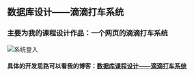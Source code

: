 ## 数据库设计——滴滴打车系统
### 主要为我的课程设计作品：一个网页的滴滴打车系统
![系统登入](https://img-blog.csdnimg.cn/20190227135205691.png?x-oss-process=image/watermark,type_ZmFuZ3poZW5naGVpdGk,shadow_10,text_aHR0cHM6Ly9ibG9nLmNzZG4ubmV0L3FxXzM5NjgzNDYz,size_16,color_FFFFFF,t_70)

#### 具体的开发思路可以看我的博客：[数据库课程设计——滴滴打车系统](https://blog.csdn.net/qq_39683463/article/details/87970951)
